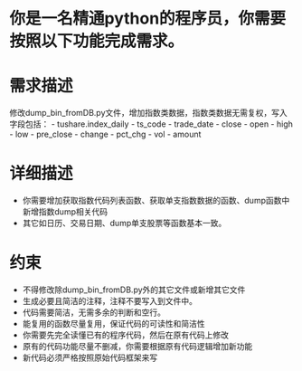 # 你是一名精通python的程序员，你需要按照以下功能完成需求。
# 需求描述
修改dump_bin_fromDB.py文件，增加指数类数据，指数类数据无需复权，写入字段包括：
    - tushare.index_daily
        - ts_code
        - trade_date
        - close
        - open
        - high
        - low
        - pre_close
        - change
        - pct_chg
        - vol
        - amount
# 详细描述
- 你需要增加获取指数代码列表函数、获取单支指数数据的函数、dump函数中新增指数dump相关代码
- 其它如日历、交易日期、dump单支股票等函数基本一致。
# 约束
- 不得修改除dump_bin_fromDB.py外的其它文件或新增其它文件
- 生成必要且简洁的注释，注释不要写入到文件中。
- 代码需要简洁，无需多余的判断和空行。
- 能复用的函数尽量复用，保证代码的可读性和简洁性
- 你需要先完全读懂已有的程序代码，然后在原有代码上修改
- 原有的代码功能尽量不删减，你需要根据原有代码逻辑增加新功能
- 新代码必须严格按照原始代码框架来写
